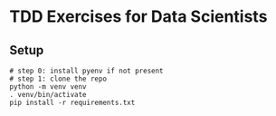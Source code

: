 # TDD Exercises for Data Scientists

## Setup

```
# step 0: install pyenv if not present
# step 1: clone the repo
python -m venv venv
. venv/bin/activate
pip install -r requirements.txt
```

